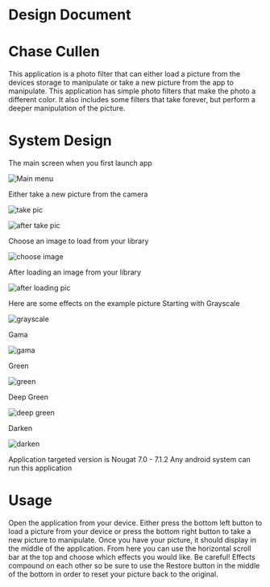 # Design Document #

Chase Cullen
============

This application is a photo filter that can either load a picture from the devices storage to manipulate or take 
a new picture from the app to manipulate. This application has simple photo filters that make the photo a different
color. It also includes some filters that take forever, but perform a deeper manipulation of the picture.

System Design
=============

The main screen when you first launch app


![Main menu](/src/main/res/raw/project2_opening_screen.PNG)

Either take a new picture from the camera


![take pic](/src/main/res/raw/after_takepic.PNG)



![after take pic](/src/main/res/raw/after_submitpic.PNG)



Choose an image to load from your library


![choose image](/src/main/res/raw/pick_image.PNG)

After loading an image from your library


![after loading pic](/src/main/res/raw/after_load_image.PNG)

Here are some effects on the example picture
Starting with Grayscale

![grayscale](/src/main/res/raw/after_grayscale.PNG)

Gama


![gama](/src/main/res/raw/after_gama.PNG)

Green


![green](/src/main/res/raw/after_green.PNG)

Deep Green


![deep green](/src/main/res/raw/after_deepgreen.PNG)

Darken


![darken](/src/main/res/raw/after_dark.PNG)


Application targeted version is Nougat 7.0 - 7.1.2
Any android system can run this application


Usage
=====

Open the application from your device. Either press the bottom left button to load a picture from your device or press
the bottom right button to take a new picture to manipulate. Once you have your picture, it should display in the
middle of the application. From here you can use the horizontal scroll bar at the top and choose which effects you
would like. Be careful! Effects compound on each other so be sure to use the Restore button in the middle of the bottom
in order to reset your picture back to the original.
